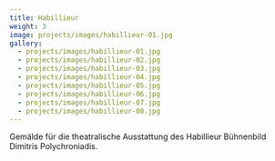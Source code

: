 ```yaml
---
title: Habillieur
weight: 3
image: projects/images/habillieur-01.jpg
gallery:
  - projects/images/habillieur-01.jpg
  - projects/images/habillieur-02.jpg
  - projects/images/habillieur-03.jpg
  - projects/images/habillieur-04.jpg
  - projects/images/habillieur-05.jpg
  - projects/images/habillieur-06.jpg
  - projects/images/habillieur-07.jpg
  - projects/images/habillieur-08.jpg
---
```

Gemälde für die theatralische Ausstattung des Habillieur 
Bühnenbild Dimitris Polychroniadis.
